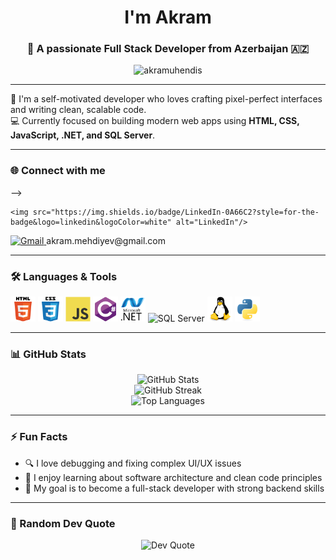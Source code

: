 <!-- HEADER -->
<h1 align="center">I'm Akram</h1>
<h3 align="center">🚀 A passionate Full Stack Developer from Azerbaijan 🇦🇿</h3>

<p align="center">
  <img src="https://komarev.com/ghpvc/?username=akramuhendis&label=Profile%20Views&color=0e75b6&style=flat" alt="akramuhendis" />
</p>

---

<!-- SHORT ABOUT -->
🌟 I'm a self-motivated developer who loves crafting pixel-perfect interfaces and writing clean, scalable code.  
💻 Currently focused on building modern web apps using **HTML, CSS, JavaScript, .NET, and SQL Server**.

---

### 🌐 Connect with me

<p align="left
  <!-- <a href="https://www.linkedin.com/in/akram-akram/" target="_blank">  -->
  
    <img src="https://img.shields.io/badge/LinkedIn-0A66C2?style=for-the-badge&logo=linkedin&logoColor=white" alt="LinkedIn"/>
  </a>
 <a href="mailto:akram.mehdiyev@gmail.com" target="_blank">
    <img src="https://img.shields.io/badge/Gmail-D14836?style=for-the-badge&logo=gmail&logoColor=white" alt="Gmail"/>
  </a>
  <a>akram.mehdiyev@gmail.com</a>
</p>

---

### 🛠️ Languages & Tools

<p align="left">
  <img src="https://raw.githubusercontent.com/devicons/devicon/master/icons/html5/html5-original-wordmark.svg" alt="HTML5" width="40" height="40"/>
  <img src="https://raw.githubusercontent.com/devicons/devicon/master/icons/css3/css3-original-wordmark.svg" alt="CSS3" width="40" height="40"/>
  <img src="https://raw.githubusercontent.com/devicons/devicon/master/icons/javascript/javascript-original.svg" alt="JavaScript" width="40" height="40"/>
  <img src="https://raw.githubusercontent.com/devicons/devicon/master/icons/csharp/csharp-original.svg" alt="C#" width="40" height="40"/>
  <img src="https://raw.githubusercontent.com/devicons/devicon/master/icons/dot-net/dot-net-original-wordmark.svg" alt=".NET" width="40" height="40"/>
  <img src="https://www.svgrepo.com/show/303229/microsoft-sql-server-logo.svg" alt="SQL Server" width="40" height="40"/>
  <img src="https://raw.githubusercontent.com/devicons/devicon/master/icons/linux/linux-original.svg" alt="Linux" width="40" height="40"/>
  <img src="https://raw.githubusercontent.com/devicons/devicon/master/icons/python/python-original.svg" alt="Python" width="40" height="40"/>
</p>

---

### 📊 GitHub Stats

<p align="center">
  <img src="https://github-readme-stats.vercel.app/api?username=akramuhendis&show_icons=true&theme=radical" alt="GitHub Stats" />
  <br/>
  <img src="https://github-readme-streak-stats.herokuapp.com/?user=akramuhendis&theme=radical" alt="GitHub Streak" />
  <br/>
  <img src="https://github-readme-stats.vercel.app/api/top-langs/?username=akramuhendis&layout=compact&theme=radical" alt="Top Languages" />
</p>

---

### ⚡ Fun Facts

- 🔍 I love debugging and fixing complex UI/UX issues
- 🧠 I enjoy learning about software architecture and clean code principles
- 🎯 My goal is to become a full-stack developer with strong backend skills

---

### 💬 Random Dev Quote

<p align="center">
  <img src="https://quotes-github-readme.vercel.app/api?type=horizontal&theme=radical" alt="Dev Quote" />
</p>
